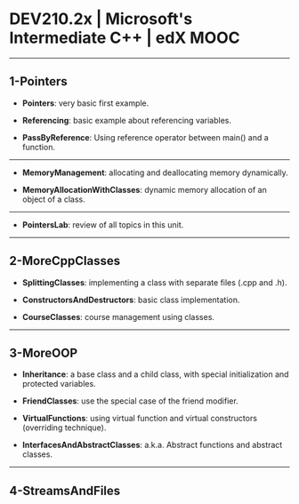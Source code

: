 # DEV210.2x | Microsoft's Intermediate C++ | edX MOOC

---

## 1-Pointers

- **Pointers**: very basic first example.

- **Referencing**: basic example about referencing variables.

- **PassByReference**: Using reference operator between main() and a function.

___

- **MemoryManagement**: allocating and deallocating memory dynamically.

- **MemoryAllocationWithClasses**: dynamic memory allocation of an object of a class.

___

- **PointersLab**: review of all topics in this unit.

---

## 2-MoreCppClasses

- **SplittingClasses**: implementing a class with separate files (.cpp and .h).

- **ConstructorsAndDestructors**: basic class implementation.

- **CourseClasses**: course management using classes.

---

## 3-MoreOOP

- **Inheritance**: a base class and a child class, with special initialization and protected variables.

- **FriendClasses**: use the special case of the friend modifier.

- **VirtualFunctions**: using virtual function and virtual constructors (overriding technique).

- **InterfacesAndAbstractClasses**: a.k.a. Abstract functions and abstract classes.

---

## 4-StreamsAndFiles